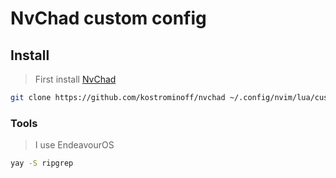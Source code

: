 # NvChad custom config

## Install

> First install [NvChad](https://nvchad.com/docs/quickstart/install)

```sh
git clone https://github.com/kostrominoff/nvchad ~/.config/nvim/lua/custom
```

### Tools

> I use EndeavourOS

```sh
yay -S ripgrep
```
